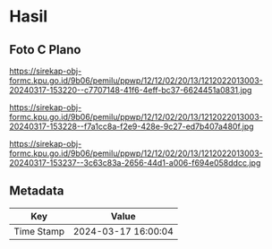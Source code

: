 # Hasil

## Foto C Plano

https://sirekap-obj-formc.kpu.go.id/9b06/pemilu/ppwp/12/12/02/20/13/1212022013003-20240317-153220--c7707148-41f6-4eff-bc37-6624451a0831.jpg

https://sirekap-obj-formc.kpu.go.id/9b06/pemilu/ppwp/12/12/02/20/13/1212022013003-20240317-153228--f7a1cc8a-f2e9-428e-9c27-ed7b407a480f.jpg

https://sirekap-obj-formc.kpu.go.id/9b06/pemilu/ppwp/12/12/02/20/13/1212022013003-20240317-153237--3c63c83a-2656-44d1-a006-f694e058ddcc.jpg


## Metadata

| Key        | Value               |
| ---------- | ------------------- |
| Time Stamp | 2024-03-17 16:00:04 |



